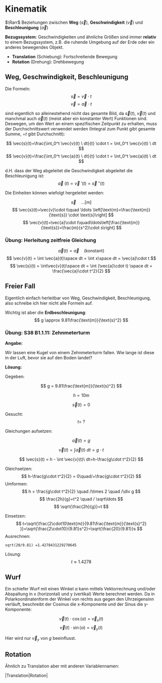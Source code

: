 # Kinematik

$\Rarr$ Beziehungen zwischen **Weg** ($\vec{s}$), **Geschwindigkeit** ($\vec{v}$) und **Beschleunigung** ($\vec{a}$)

**Bezugssystem**: Geschwindigkeiten und ähnliche Größen sind immer **relativ** to einem Bezugssystem, z.B. die ruhende Umgebung auf der Erde oder ein anderes bewegendes Objekt. 

- **Translation** (Schiebung): Fortschreitende Bewegung
- **Rotation** (Drehung): Drehbewegung

## Weg, Geschwindigkeit, Beschleunigung

Die Formeln:
$$
\vec{s}=\vec{v} \cdot t 
$$
$$
\vec{v}=\vec{a}\cdot t 
$$

sind eigentlich so alleinestehend nicht das gesamte Bild, da $\vec{s}(t)$, $\vec{v}(t)$ und manchmal auch $\vec{a}(t)$ (meist aber ein konstanter Wert) Funktionen sind. Deswegen, um den Wert an einem spezifischen Zeitpunkt zu erhalten, muss der Durchschnittswert verwendet werden (Integral zum Punkt gibt gesamte Summe, $\div t$ gibt Durchschnitt): 

$$
\vec{s}(t)=\frac{\int_0^t \vec{v}(t) \ dt}{t} \cdot t = \int_0^t \vec{v}(t) \ dt
$$
$$
\vec{v}(t)=\frac{\int_0^t \vec{a}(t) \ dt}{t} \cdot t = \int_0^t \vec{a}(t) \ dt
$$

d.H. dass der Weg abgeleitet die Geschwindigkeit abgeleitet die Beschleunigung ist:
$$  
\vec{a}\ (t) = \vec{v}\ '(t) = \vec{s}\ ''(t)
$$

Die Einheiten können wiefolgt hergeleitet werden:

$$
\vec{s} \quad \ldots[\text{m}]
$$
$$
\vec{s}(t)=\vec{v}\cdot t\quad \ldots \left[\text{m}=\frac{\text{m}}{\text{s}} \cdot \text{s}\right]
$$
$$
\vec{v}(t)=\vec{a}\cdot t\quad\ldots\left[\frac{\text{m}}{\text{s}}=\frac{m}{s^2}\cdot s\right]
$$

### Übung: Herleitung zeitfreie Gleichung

$$
\vec{a}(t) = \vec{a} \quad \text{(konstant)}
$$
$$
\vec{v}(t) = \int \vec{a}(t)\space dt = \int x\space dt = \vec{a}\cdot t
$$
$$
\vec{s}(t) = \int\vec{v}(t)\space dt = \int (\vec{a}\cdot t) \space dt =  \frac{\vec{a}\cdot t^2}{2}
$$

## Freier Fall
Eigentlich einfach herleitbar von Weg, Geschwindigkeit, Beschleunigung, also schreibe ich hier nicht alle Formeln auf. 

Wichtig ist aber die **Erdbeschleunigung**:
$$
g \approx 9.81\frac{\text{m}}{\text{s}^2}
$$

### Übung: S38 B1.1.11: Zehnmeterturm

**Angabe:**

Wir lassen eine Kugel von einem Zehnmeterturm fallen. Wie lange ist diese in der Luft, bevor sie auf den Boden landet?

**Lösung:**

Gegeben:

$$
g = 9.81\frac{\text{m}}{\text{s}^2}
$$

$$
h = 10\text{m}
$$

$$
\vec{s}(t) = 0
$$

Gesucht:
$$
t =\ ?
$$

Gleichungen aufsetzen:

$$
\vec{a}(t) = g
$$

$$
\vec{v}(t) = \int \vec{a}(t)\ dt = g \cdot t
$$

$$
\vec{s}(t) = h - \int \vec{v}(t)\ dt=h-\frac{g\cdot t^2}{2}
$$


Gleichsetzen:
$$
h-\frac{g\cdot t^2}{2} = 0\quad/+\frac{g\cdot t^2}{2}
$$
Umformen:
$$
h = \frac{g\cdot t^2}{2} \quad /\times 2 \quad /\div g
$$
$$
\frac{2h}{g}=t^2 \quad / \sqrt\ldots
$$
$$
\sqrt{\frac{2h}{g}}=t
$$

Einsetzen:
$$
t=\sqrt{\frac{2\cdot10\text{m}}{9.81\frac{\text{m}}{\text{s}^2} }}=\sqrt{\frac{2\cdot10}{9.81}s^2}=\sqrt{\frac{20}{9.81}}s
$$
Ausrechnen:
```
sqrt(20/9.81) =1.4278431229270645
```

Lösung:
$$
t \approx 1.4278
$$

## Wurf

Ein schiefer Wurf mit einen Winkel $\alpha$ kann mittels Vektorrechnung und/oder Abspaltung in x (horizontal) und y (vertikal) Werte berechnet werden. Da in Polarkoordinatenform der Winkel von rechts aus gegen den Uhrzeigensinn verläuft, beschreibt der Cosinus die x-Komponente und der Sinus die y-Komponente:

$$
\vec{v}(t)\cdot\cos(\alpha)=\vec{v}_x(t)
$$
$$
\vec{v}(t)\cdot\sin(\alpha)=\vec{v}_y(t)
$$

Hier wird nur $\vec{v}_y$ von $g$ beeinflusst.

## Rotation

Ähnlich zu Translation aber mit anderen Variablennamen:

|Translation|Rotation|
